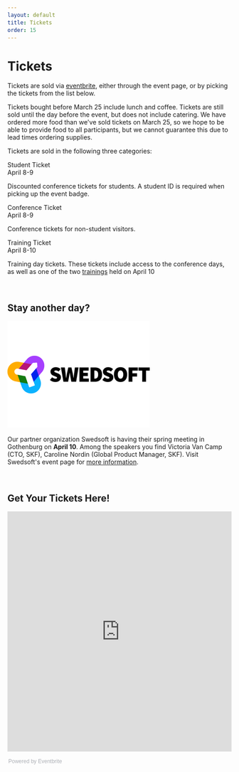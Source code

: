```yaml
---
layout: default
title: Tickets
order: 15
---
```


<h1>Tickets</h1>

Tickets are sold via <a href="https://foss-north-2019.eventbrite.com">eventbrite</a>, either through the event page, or by picking the tickets from the list below.

Tickets bought before March 25 include lunch and coffee. Tickets are still sold until the day before the event, but does not include catering. We have ordered more food than we've sold tickets on March 25, so we hope to be able to provide food to all participants, but we cannot guarantee this due to lead times ordering supplies.

Tickets are sold in the following three categories:

<div class="row">
    <div class="col-md-4">
        <div class="toptitle">Student Ticket</div>
        <div class="topsub">April 8-9</div>
        <p>Discounted conference tickets for students. A student ID is required when picking up the event badge.</p>
    </div>
    <div class="col-md-4">
        <div class="toptitle">Conference Ticket</div>
        <div class="topsub">April 8-9</div>
        <p>Conference tickets for non-student visitors.</p>
    </div>
    <div class="col-md-4">
        <div class="toptitle">Training Ticket</div>
        <div class="topsub">April 8-10</div>
        <p>Training day tickets. These tickets include access to the conference days, as well as one of the two <a href="training-day.html">trainings</a> held on April 10</p>
    </div>
</div>

<div class="bodybreak">&nbsp;</div>

<h2>Stay another day?</h2>

<img src="images/sponsor-swedsoft.png" />

Our partner organization Swedsoft is having their spring meeting in Gothenburg on <b>April 10</b>. Among the speakers you find Victoria Van Camp (CTO, SKF), Caroline Nordin (Global Product Manager, SKF). Visit Swedsoft's event page for <a href="https://www.swedsoft.se/event/varmote19-best-of-swedsoft-friends/">more information</a>.

<div class="bodybreak">&nbsp;</div>

<h2>Get Your Tickets Here!</h2>

<div class="bodytext">
    <iframe src="https://eventbrite.com/tickets-external?eid=54750681763&ref=etckt" frameborder="0" height="540" width="100%" vspace="0" hspace="0" marginheight="5" marginwidth="5" scrolling="auto" allowtransparency="true"></iframe><div style="font-family:Helvetica, Arial; font-size:12px; padding:10px 0 5px; margin:2px; width:100%; text-align:left;" ><a class="powered-by-eb" style="color: #ADB0B6; text-decoration: none;" target="_blank" href="https://www.eventbrite.com/">Powered by Eventbrite</a></div>
</div>
